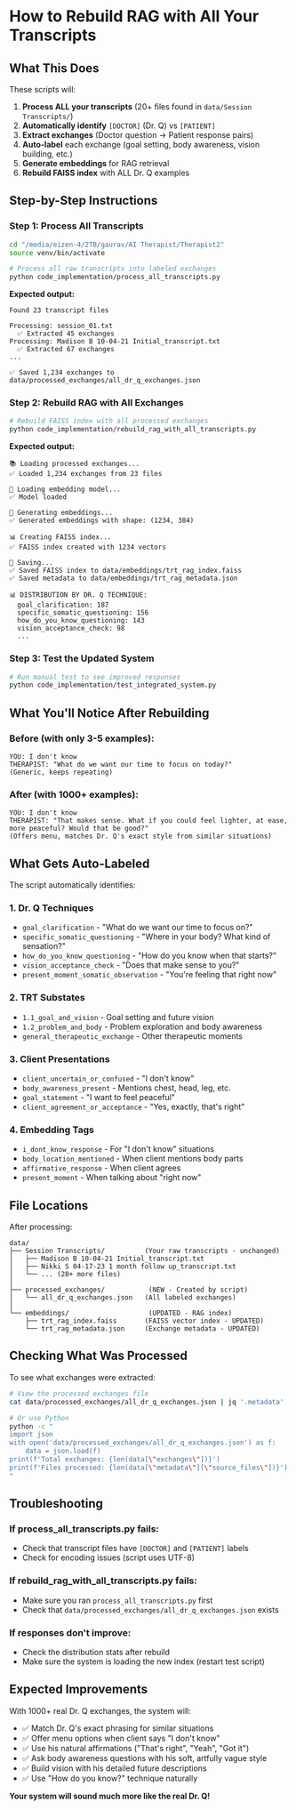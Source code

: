 # How to Rebuild RAG with All Your Transcripts

## What This Does

These scripts will:
1. **Process ALL your transcripts** (20+ files found in `data/Session Transcripts/`)
2. **Automatically identify** `[DOCTOR]` (Dr. Q) vs `[PATIENT]`
3. **Extract exchanges** (Doctor question → Patient response pairs)
4. **Auto-label** each exchange (goal setting, body awareness, vision building, etc.)
5. **Generate embeddings** for RAG retrieval
6. **Rebuild FAISS index** with ALL Dr. Q examples

## Step-by-Step Instructions

### Step 1: Process All Transcripts
```bash
cd "/media/eizen-4/2TB/gaurav/AI Therapist/Therapist2"
source venv/bin/activate

# Process all raw transcripts into labeled exchanges
python code_implementation/process_all_transcripts.py
```

**Expected output:**
```
Found 23 transcript files

Processing: session_01.txt
  ✅ Extracted 45 exchanges
Processing: Madison B 10-04-21 Initial_transcript.txt
  ✅ Extracted 67 exchanges
...

✅ Saved 1,234 exchanges to data/processed_exchanges/all_dr_q_exchanges.json
```

### Step 2: Rebuild RAG with All Exchanges
```bash
# Rebuild FAISS index with all processed exchanges
python code_implementation/rebuild_rag_with_all_transcripts.py
```

**Expected output:**
```
📚 Loading processed exchanges...
✅ Loaded 1,234 exchanges from 23 files

🤖 Loading embedding model...
✅ Model loaded

🧮 Generating embeddings...
✅ Generated embeddings with shape: (1234, 384)

📊 Creating FAISS index...
✅ FAISS index created with 1234 vectors

💾 Saving...
✅ Saved FAISS index to data/embeddings/trt_rag_index.faiss
✅ Saved metadata to data/embeddings/trt_rag_metadata.json

📊 DISTRIBUTION BY DR. Q TECHNIQUE:
  goal_clarification: 187
  specific_somatic_questioning: 156
  how_do_you_know_questioning: 143
  vision_acceptance_check: 98
  ...
```

### Step 3: Test the Updated System
```bash
# Run manual test to see improved responses
python code_implementation/test_integrated_system.py
```

## What You'll Notice After Rebuilding

### Before (with only 3-5 examples):
```
YOU: I don't know
THERAPIST: "What do we want our time to focus on today?"
(Generic, keeps repeating)
```

### After (with 1000+ examples):
```
YOU: I don't know
THERAPIST: "That makes sense. What if you could feel lighter, at ease, more peaceful? Would that be good?"
(Offers menu, matches Dr. Q's exact style from similar situations)
```

## What Gets Auto-Labeled

The script automatically identifies:

### 1. **Dr. Q Techniques**
- `goal_clarification` - "What do we want our time to focus on?"
- `specific_somatic_questioning` - "Where in your body? What kind of sensation?"
- `how_do_you_know_questioning` - "How do you know when that starts?"
- `vision_acceptance_check` - "Does that make sense to you?"
- `present_moment_somatic_observation` - "You're feeling that right now"

### 2. **TRT Substates**
- `1.1_goal_and_vision` - Goal setting and future vision
- `1.2_problem_and_body` - Problem exploration and body awareness
- `general_therapeutic_exchange` - Other therapeutic moments

### 3. **Client Presentations**
- `client_uncertain_or_confused` - "I don't know"
- `body_awareness_present` - Mentions chest, head, leg, etc.
- `goal_statement` - "I want to feel peaceful"
- `client_agreement_or_acceptance` - "Yes, exactly, that's right"

### 4. **Embedding Tags**
- `i_dont_know_response` - For "I don't know" situations
- `body_location_mentioned` - When client mentions body parts
- `affirmative_response` - When client agrees
- `present_moment` - When talking about "right now"

## File Locations

After processing:
```
data/
├── Session Transcripts/          (Your raw transcripts - unchanged)
│   ├── Madison B 10-04-21 Initial_transcript.txt
│   ├── Nikki S 04-17-23 1 month follow up_transcript.txt
│   └── ... (20+ more files)
│
├── processed_exchanges/           (NEW - Created by script)
│   └── all_dr_q_exchanges.json   (All labeled exchanges)
│
└── embeddings/                    (UPDATED - RAG index)
    ├── trt_rag_index.faiss       (FAISS vector index - UPDATED)
    └── trt_rag_metadata.json     (Exchange metadata - UPDATED)
```

## Checking What Was Processed

To see what exchanges were extracted:
```bash
# View the processed exchanges file
cat data/processed_exchanges/all_dr_q_exchanges.json | jq '.metadata'

# Or use Python
python -c "
import json
with open('data/processed_exchanges/all_dr_q_exchanges.json') as f:
    data = json.load(f)
print(f'Total exchanges: {len(data[\"exchanges\"])}')
print(f'Files processed: {len(data[\"metadata\"][\"source_files\"])}')
"
```

## Troubleshooting

### If process_all_transcripts.py fails:
- Check that transcript files have `[DOCTOR]` and `[PATIENT]` labels
- Check for encoding issues (script uses UTF-8)

### If rebuild_rag_with_all_transcripts.py fails:
- Make sure you ran `process_all_transcripts.py` first
- Check that `data/processed_exchanges/all_dr_q_exchanges.json` exists

### If responses don't improve:
- Check the distribution stats after rebuild
- Make sure the system is loading the new index (restart test script)

## Expected Improvements

With 1000+ real Dr. Q exchanges, the system will:
- ✅ Match Dr. Q's exact phrasing for similar situations
- ✅ Offer menu options when client says "I don't know"
- ✅ Use his natural affirmations ("That's right", "Yeah", "Got it")
- ✅ Ask body awareness questions with his soft, artfully vague style
- ✅ Build vision with his detailed future descriptions
- ✅ Use "How do you know?" technique naturally

**Your system will sound much more like the real Dr. Q!**
